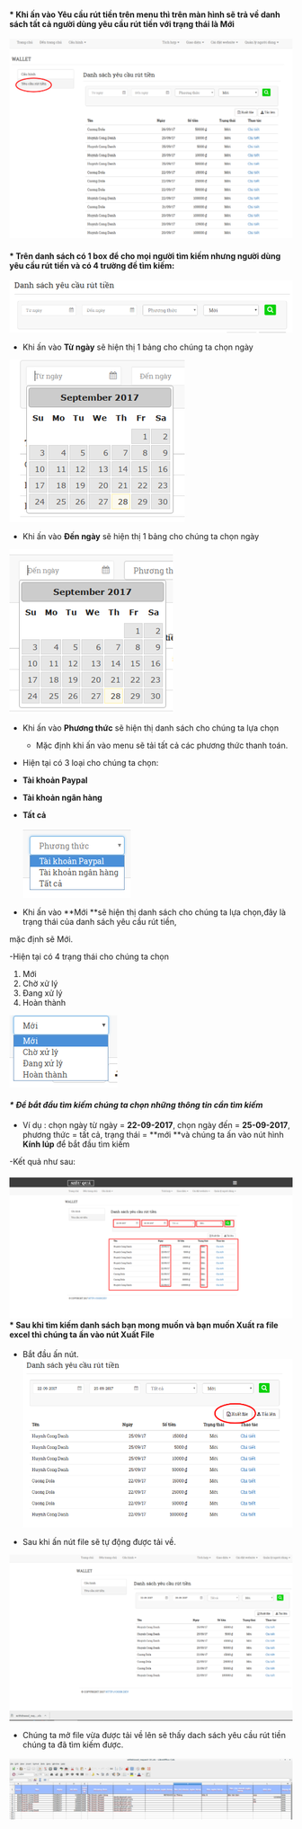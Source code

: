 #### \* Khi ấn vào **Yêu cầu rút tiền** trên menu thì trên màn hình sẽ trả về danh sách tất cả người dùng yêu cầu rút tiền với trạng thái là **Mới**

![](/assets/1.png)

#### \* Trên danh sách có 1 box để cho mọi người tìm kiếm nhưng người dùng yêu cầu rút tiền và có 4 trường đề tìm kiếm:

![](/assets/2.png)

* Khi ấn vào **Từ ngày** sẽ hiện thị 1 bảng cho chúng ta chọn ngày

![](/assets/3.png)

* Khi ấn vào **Đến ngày** sẽ hiện thị 1 bảng cho chúng ta chọn ngày

![](/assets/4.png)

* Khi ấn vào **Phương thức** sẽ hiện thị danh sách cho chúng ta lựa chọn

  * Mặc định khi ấn vào menu sẽ tải tất cả các phương thức thanh toán.

* Hiện tại có 3 loại cho chúng ta chọn:

* **Tài khoản Paypal**

* **Tài khoản ngân hàng**

* **Tất cả**

  ![](/assets/6.png)

* Khi ấn vào **Mới **sẽ hiện thị danh sách cho chúng ta lựa chọn,đây là trạng thái của danh sách yêu cầu rút tiền,

mặc định sẽ  Mới.

-Hiện tại có 4 trạng thái cho chúng ta chọn

1. Mới
2. Chờ xử lý
3. Đang xử lý
4. Hoàn thành

![](/assets/5.png)

#### _\* Để bắt đầu tìm kiếm chúng ta chọn những thông tin cần tìm kiếm_

* Ví dụ : chọn ngày từ ngày = **22-09-2017**, chọn ngày đến = **25-09-2017**,  phương thức = tất cả, trạng thái = **mới **và chúng ta ấn vào nút hình **Kính lúp** để bắt đầu tìm kiếm

-Kết quả như sau:

#### ![](/assets/7.png)\* Sau khi tìm kiếm danh sách bạn mong muốn và bạn muốn Xuất ra file excel thì chúng ta ấn vào nút **Xuất File**

* Bắt đầu ấn nút.![](/assets/8.png)

* Sau khi ấn nút file sẽ tự động được tải về.

![](/assets/9.png)

* Chúng ta mở file vừa được tải về lên sẽ thấy dach sách yêu cầu rút tiền chúng ta đã tìm kiếm được.

![](/assets/10.png)



